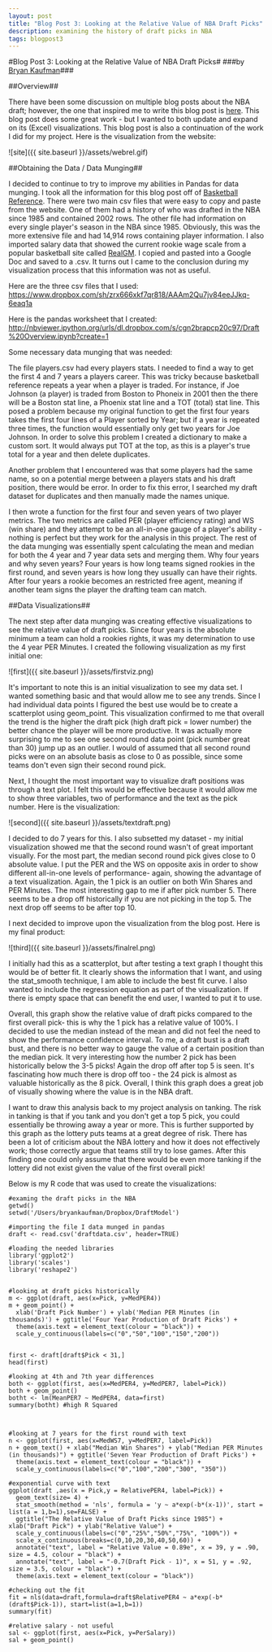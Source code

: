 ```yaml
---
layout: post
title: "Blog Post 3: Looking at the Relative Value of NBA Draft Picks"
description: examining the history of draft picks in NBA
tags: blogpost3
---
```



#Blog Post 3: Looking at the Relative Value of NBA Draft Picks#
###by [Bryan Kaufman](http://about.me/bkaufman)###


##Overview##


There have been some discussion on multiple blog posts about the NBA draft; however, the one that inspired me to write this blog post is [here](http://www.82games.com/barzilai1.htm).  This blog post does some great work - but I wanted to both update and expand on its (Excel) visualizations. This blog post is also a continuation of the work I did for my project.  Here is the visualization from the website:


![site]({{ site.baseurl }}/assets/webrel.gif)


##Obtaining the Data / Data Munging##


I decided to continue to try to improve my abilities in Pandas for data munging.  I took all the information for this blog post off of [Basketball Reference](http://www.basketball-reference.com/). There were two main csv files that were easy to copy and paste from the website.  One of them had a history of who was drafted in the NBA since 1985 and contained 2002 rows.  The other file had information on every single player's season in the NBA since 1985.  Obviously, this was the more extensive file and had 14,914 rows containing player information. I also imported salary data that showed the current rookie wage scale from a popular basketball site called [RealGM](http://basketball.realgm.com/nba/info/rookie_scale).  I copied and pasted into a Google Doc and saved to a .csv.  It turns out I came to the conclusion during my visualization process that this information was not as useful.   

Here are the three csv files that I used: https://www.dropbox.com/sh/zrx666xkf7qr818/AAAm2Qu7jv84eeJJkq-6eaq1a
 
Here is the pandas worksheet that I created:  http://nbviewer.ipython.org/urls/dl.dropbox.com/s/cgn2brapcp20c97/Draft%20Overview.ipynb?create=1

Some necessary data munging that was needed:

The file players.csv had every players stats.  I needed to find a way to get the first 4 and 7 years a players career.  This was tricky because basketball reference repeats a year when a player is traded.  For instance, if Joe Johnson (a player) is traded from Boston to Phoneix in 2001 then the there will be a Boston stat line, a Phoenix stat line and a TOT (total) stat line.  This posed a problem because my original function to get the first four years takes the first four lines of a Player sorted by Year; but if a year is repeated three times, the function would essentially only get two years for Joe Johnson.  In order to solve this problem I created a dictionary to make a custom sort.  It would always put TOT at the top, as this is a player's true total for a year and then delete duplicates. 

Another problem that I encountered was that some players had the same name, so on a potential merge between a players stats and his draft position, there would be error.  In order to fix this error, I searched my draft dataset for duplicates and then manually made the names unique.  

I then wrote a function for the first four and seven years of two player metrics.  The two metrics are called PER (player efficiency rating) and WS (win share) and they attempt to be an all-in-one gauge of a player's ability - nothing is perfect but they work for the analysis in this project.  The rest of the data munging was essentially spent calculating the mean and median for both the 4 year and 7 year data sets and merging them. Why four years and why seven years?  Four years is how long teams signed rookies in the first round, and seven years is how long they usually can have their rights.  After four years a rookie becomes an restricted free agent, meaning if another team signs the player the drafting team can match.  


##Data Visualizations##


The next step after data munging was creating effective visualizations to see the relative value of draft picks.  Since four years is the absolute minimum a team can hold a rookies rights, it was my determination to use the 4 year PER Minutes.   I created the following visualization as my first initial one:


![first]({{ site.baseurl }}/assets/firstviz.png)


It's important to note this is an initial visualization to see my data set.  I wanted something basic and that would allow me to see any trends.  Since I had individual data points I figured the best use would be to create a scatterplot using geom_point.   This visualization confirmed to me that overall the trend is the higher the draft pick (high draft pick = lower number) the better chance the player will be more productive.  It was actually more surprising to me to see one second round data point (pick number great than 30) jump up as an outlier.  I would of assumed that all second round picks were on an absolute basis as close to 0 as possible, since some teams don't even sign their second round pick.

Next, I thought the most important way to visualize draft positions was through a text plot. I felt this would be effective because it would allow me to show three variables, two of performance and the text as the pick number.   Here is the visualization:


![second]({{ site.baseurl }}/assets/textdraft.png)


I decided to do 7 years for this.  I also subsetted my dataset - my initial visualization showed me that the second round wasn't of great important visually.  For the most part, the median second round pick gives close to 0 absolute value.  I put the PER and the WS on opposite axis in order to show different all-in-one levels of performance- again, showing the advantage of a text visualization.  Again, the 1 pick is an outlier on both Win Shares and PER Minutes.  The most interesting gap to me if after pick number 5.  There seems to be a drop off historically if you are not picking in the top 5.  The next drop off seems to be after top 10.  

I next decided to improve upon the visualization from the blog post.  Here is my final product:


![third]({{ site.baseurl }}/assets/finalrel.png)


I initially had this as a scatterplot, but after testing a text graph I thought this would be of better fit.  It clearly shows the information that I want, and using the stat_smooth technique, I am able to include the best fit curve.  I also wanted to include the regression equation as part of the visualization.  If there is empty space that can benefit the end user, I wanted to put it to use.  

Overall, this graph show the relative value of draft picks compared to the first overall pick- this is why the 1 pick has a relative value of 100%.  I decided to use the median instead of the mean and did not feel the need to show the performance confidence interval.  To me, a draft bust is a draft bust, and there is no better way to gauge the value of a certain position than the median pick.  It very interesting how the number 2 pick has been historically below the 3-5 picks!  Again the drop off after top 5 is seen.  It's fascinating how much there is drop off too - the 24 pick is almost as valuable historically as the 8 pick.   Overall, I think this graph does a great job of visually showing where the value is in the NBA draft.

I want to draw this analysis back to my project analysis on tanking.  The risk in tanking is that if you tank and you don't get a top 5 pick, you could essentially be throwing away a year or more.   This is further supported by this graph as the lottery puts teams at a great degree of risk.   There has been a lot of criticism about the NBA lottery and how it does not effectively work; those correctly argue that teams still try to lose games.  After this finding one could only assume that there would be even more tanking if the lottery did not exist given the value of the first overall pick!

Below is my R code that was used to create the visualizations:


```{r chunkLabel}
#examing the draft picks in the NBA
getwd()
setwd('/Users/bryankaufman/Dropbox/DraftModel')

#importing the file I data munged in pandas
draft <- read.csv('draftdata.csv', header=TRUE)

#loading the needed libraries
library('ggplot2')
library('scales')
library('reshape2')


#looking at draft picks historically
m <- ggplot(draft, aes(x=Pick, y=MedPER4))
m + geom_point() + 
  xlab('Draft Pick Number') + ylab('Median PER Minutes (in thousands)') + ggtitle('Four Year Production of Draft Picks') +
  theme(axis.text = element_text(colour = "black")) +
  scale_y_continuous(labels=c("0","50","100","150","200"))


first <- draft[draft$Pick < 31,]
head(first)

#looking at 4th and 7th year differences
both <- ggplot(first, aes(x=MedPER4, y=MedPER7, label=Pick))
both + geom_point()
botht <- lm(MeanPER7 ~ MedPER4, data=first)
summary(botht) #high R Squared



#looking at 7 years for the first round with text
n <- ggplot(first, aes(x=MedWS7, y=MedPER7, label=Pick))
n + geom_text() + xlab("Median Win Shares") + ylab("Median PER Minutes (in thousands)") + ggtitle('Seven Year Production of Draft Picks') +
  theme(axis.text = element_text(colour = "black")) +
  scale_y_continuous(labels=c("0","100","200","300", "350"))

#exponential curve with text
ggplot(draft ,aes(x = Pick,y = RelativePER4, label=Pick)) +
  geom_text(size= 4) + 
  stat_smooth(method = 'nls', formula = 'y ~ a*exp(-b*(x-1))', start = list(a = 1,b=1),se=FALSE) +
  ggtitle("The Relative Value of Draft Picks since 1985") + xlab("Draft Pick") + ylab("Relative Value") +
  scale_y_continuous(labels=c("0","25%","50%","75%", "100%")) +
  scale_x_continuous(breaks=c(0,10,20,30,40,50,60)) +
  annotate("text", label = "Relative Value = 0.89e", x = 39, y = .90, size = 4.5, colour = "black") +
  annotate("text", label = "-0.7(Draft Pick - 1)", x = 51, y = .92, size = 3.5, colour = "black") +
  theme(axis.text = element_text(colour = "black"))

#checking out the fit
fit = nls(data=draft,formula=draft$RelativePER4 ~ a*exp(-b*(draft$Pick-1)), start=list(a=1,b=1))
summary(fit)

#relative salary - not useful
sal <- ggplot(first, aes(x=Pick, y=PerSalary))
sal + geom_point()
```